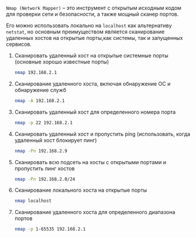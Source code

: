 `Nmap (Network Mapper)` – это инструмент с открытым исходным кодом для проверки сети и безопасности, а также мощный сканер портов.

Его можно использовать локально на `localhost` как альтернативу `netstat`, но основным преимуществом является сканирование удаленных хостов на открытые порты,как системы, так и  запущенных сервисов.

1. Сканировать удаленный хост на открытые системные порты (основные хорошо известные порты)
    ```bash
    nmap 192.168.2.1
    ```

2. Сканирование удаленного хоста, включая обнаружение ОС и обнаружение служб
    ```bash
    nmap -A 192.168.2.1
    ```

3. Сканировать удаленный хост для определенного номера порта
    ```bash
    nmap -p 22 192.168.2.1
    ```

4. Сканировать удаленный хост и пропустить ping (использовать, когда удаленный хост блокирует пинг)
    ```bash
    nmap -Pn 192.168.2.9
    ```

5. Сканировать всю подсеть на хосты с открытыми портами и пропустить пинг хостов
    ```bash
    nmap -Pn 192.168.2.0/24
    ```

6. Сканирование локального хоста на открытые порты
    ```bash
    nmap localhost
    ```

7. Сканирование удаленного хоста для определенного диапазона портов
    ```bash
    nmap -p 1-65535 192.168.2.1
    ```
